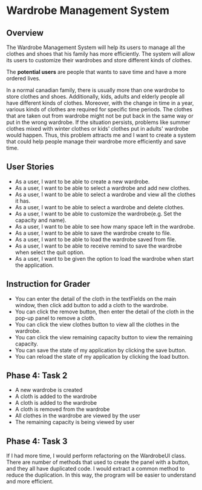 # Wardrobe Management System

## Overview
The Wardrobe Management System will help its users to manage all the clothes and shoes that
his family has more efficiently. The system will allow its users to customize their wardrobes 
and store different kinds of clothes.

The **potential users** are people that wants to save time and have a more ordered lives.

In a normal canadian family, there is usually more than one wardrobe to store clothes and shoes.
Additionally, kids, adults and elderly people all have different kinds of clothes. Moreover, with
the change in time in a year, various kinds of clothes are required for specific time periods.
The clothes that are taken out from wardrobe might not be put back in the same way or put in the wrong
wardrobe. If the situation persists, problems like summer clothes mixed with winter clothes 
or kids' clothes put in adults' wardrobe would happen. Thus, this problem attracts me and 
I want to create a system that could help people manage their wardrobe more efficiently and save time.



## User Stories

- As a user, I want to be able to create a new wardrobe. 
- As a user, I want to be able to select a wardrobe and add new clothes.
- As a user, I want to be able to select a wardrobe and view all the clothes it has.
- As a user, I want to be able to select a wardrobe and delete clothes.
- As a user, I want to be able to customize the wardrobe(e.g. Set the capacity and name).
- As a user, I want to be able to see how many space left in the wardrobe.
- As a user, I want to be able to save the wardrobe create to file.
- As a user, I want to be able to load the wardrobe saved from file.
- As a user, I want to be able to receive remind to save the wardrobe when select the quit option.
- As a user, I want to be given the option to load the wardrobe when start the application.


## Instruction for Grader
- You can enter the detail of the cloth in the textFields on the main window, then click add button to add a cloth to the wardrobe.
- You can click the remove button, then enter the detail of the cloth in the pop-up panel to remove a cloth.
- You can click the view clothes button to view all the clothes in the wardrobe.
- You can click the view remaining capacity button to view the remaining capacity.
- You can save the state of my application by clicking the save button.
- You can reload the state of my application by clicking the load button.


## Phase 4: Task 2
- A new wardrobe is created
- A cloth is added to the wardrobe
- A cloth is added to the wardrobe
- A cloth is removed from the wardrobe
- All clothes in the wardrobe are viewed by the user
- The remaining capacity is being viewed by user


## Phase 4: Task 3
If I had more time, I would perform refactoring on the WardrobeUI class. There are number of methods that used to
create the panel with a button, and they all have duplicated code. I would extract a common method to reduce the 
duplication. In this way, the program will be easier to understand and more efficient.

